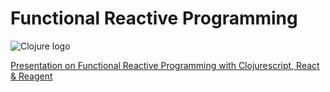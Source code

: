 # Functional Reactive Programming

![Clojure logo](/images/clojurescript-react.png)

[Presentation on Functional Reactive Programming with Clojurescript, React & Reagent](https://www.slideshare.net/JR0cket/progscon-2017-taming-the-wild-fronteer-adventures-in-clojurescript)

